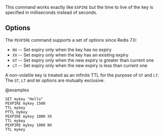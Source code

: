 This command works exactly like `EXPIRE` but the time to live of the key is
specified in milliseconds instead of seconds.

## Options

The `PEXPIRE` command supports a set of options since Redis 7.0:

* `NX` -- Set expiry only when the key has no expiry
* `XX` -- Set expiry only when the key has an existing expiry
* `GT` -- Set expiry only when the new expiry is greater than current one
* `LT` -- Set expiry only when the new expiry is less than current one

A non-volatile key is treated as an infinite TTL for the purpose of `GT` and `LT`.
The `GT`, `LT` and `NX` options are mutually exclusive.

@examples

```cli
SET mykey "Hello"
PEXPIRE mykey 1500
TTL mykey
PTTL mykey
PEXPIRE mykey 1000 XX
TTL mykey
PEXPIRE mykey 1000 NX
TTL mykey
```
